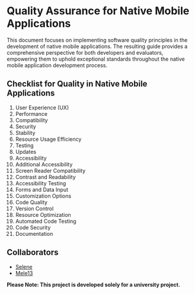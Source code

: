# Quality Assurance for Native Mobile Applications

This document focuses on implementing software quality principles in the development of native mobile applications. The resulting guide provides a comprehensive perspective for both developers and evaluators, empowering them to uphold exceptional standards throughout the native mobile application development process.

## Checklist for Quality in Native Mobile Applications
1. User Experience (UX)
2. Performance
3. Compatibility
4. Security
5. Stability
6. Resource Usage Efficiency
7. Testing
8. Updates
9. Accessibility
10. Additional Accessibility
11. Screen Reader Compatibility
12. Contrast and Readability
13. Accessibility Testing
14. Forms and Data Input
15. Customization Options
16. Code Quality
17. Version Control
18. Resource Optimization
19. Automated Code Testing
20. Code Security
21. Documentation

## Collaborators
- [Selene](https://github.com/SeleneGonzalezCurbelo)
- [Mele13](https://github.com/mele13)

**Please Note: This project is developed solely for a university project.**
